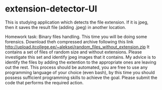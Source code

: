 # extension-detector-UI
 This is studying application which detects the file extension. If it is jpeg, then it saves the result file (adding .jpeg) in another location.
 
 Homework task: Binary files handling.
 This time you will be doing some forensics.
Download theh compressed archive following this link http://upload.itcollege.ee/~aleksei/random_files_without_extension.zip
It contains a set of files of random size and without extensions. Please investigate this set and identify jpeg images that it contains. My advice is to identify the files by adding the extention to the appropriate ones are leaving out the rest.
This process should be automated, you are free to use any programming language of your choice (even bash), by this time you should possess sufficient programming skills to achieve the goal.
Please submit the code that performs the required action.
